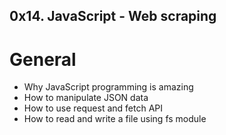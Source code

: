 ## 0x14. JavaScript - Web scraping

# General
- Why JavaScript programming is amazing
- How to manipulate JSON data
- How to use request and fetch API
- How to read and write a file using fs module
